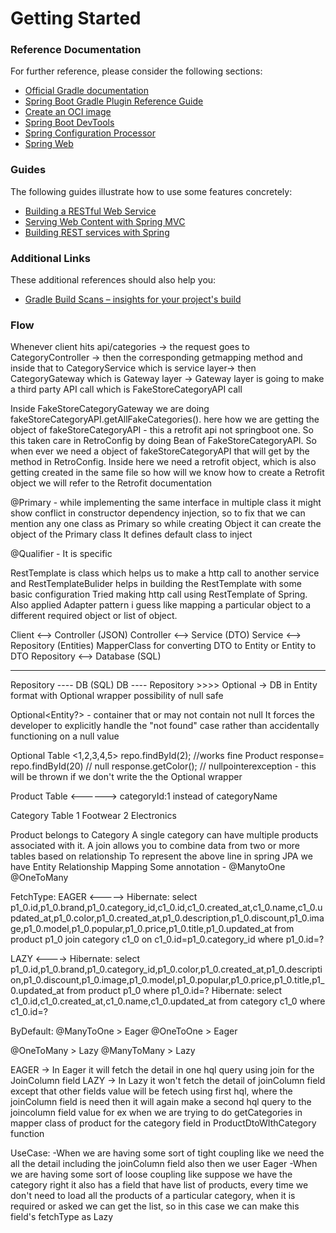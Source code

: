 # Getting Started

### Reference Documentation
For further reference, please consider the following sections:

* [Official Gradle documentation](https://docs.gradle.org)
* [Spring Boot Gradle Plugin Reference Guide](https://docs.spring.io/spring-boot/3.5.3/gradle-plugin)
* [Create an OCI image](https://docs.spring.io/spring-boot/3.5.3/gradle-plugin/packaging-oci-image.html)
* [Spring Boot DevTools](https://docs.spring.io/spring-boot/3.5.3/reference/using/devtools.html)
* [Spring Configuration Processor](https://docs.spring.io/spring-boot/3.5.3/specification/configuration-metadata/annotation-processor.html)
* [Spring Web](https://docs.spring.io/spring-boot/3.5.3/reference/web/servlet.html)

### Guides
The following guides illustrate how to use some features concretely:

* [Building a RESTful Web Service](https://spring.io/guides/gs/rest-service/)
* [Serving Web Content with Spring MVC](https://spring.io/guides/gs/serving-web-content/)
* [Building REST services with Spring](https://spring.io/guides/tutorials/rest/)

### Additional Links
These additional references should also help you:

* [Gradle Build Scans – insights for your project's build](https://scans.gradle.com#gradle)

### Flow 
Whenever client hits api/categories ->
the request goes to CategoryController ->
then the corresponding getmapping method and inside that to CategoryService which is service layer->
then CategoryGateway which is Gateway layer ->
Gateway layer is going to make a third party API call which is FakeStoreCategoryAPI call

Inside FakeStoreCategoryGateway we are doing fakeStoreCategoryAPI.getAllFakeCategories().
here how we are getting the object of fakeStoreCategoryAPI - this a retrofit api not springboot one.
So this taken care in RetroConfig by doing Bean of FakeStoreCategoryAPI. So when ever we need a object of fakeStoreCategoryAPI
that will get by the method in RetroConfig. Inside here we need a retrofit object, which is also getting created in the same file
so how will we know how to create a Retrofit object we will refer to the Retrofit documentation

@Primary - while implementing the same interface in multiple class it might show conflict in constructor dependency injection,
so to fix that we can mention any one class as Primary so while creating Object it can create the object of the Primary class
It defines default class to inject

@Qualifier - It is specific

RestTemplate is class which helps us to make a http call to another service and RestTemplateBulider helps in building the RestTemplate with some basic configuration 
Tried making http call using RestTemplate of Spring.
Also applied Adapter pattern i guess like mapping a particular object to a different required object or list of object.

Client <--> Controller (JSON)
Controller <--> Service (DTO)
Service <--> Repository (Entities) MapperClass for converting DTO to Entity or Entity to DTO
Repository <--> Database (SQL)

-----------
Repository ---- DB (SQL)
DB ---- Repository >>>> Optional<Product> -> DB in Entity format with Optional wrapper
possibility of null safe

Optional<Entity?> - container that or may not contain not null
It forces the developer to explicitly handle the "not found" case rather than accidentally functioning on a null value

Optional<Product> Table <1,2,3,4,5>
repo.findById(2); //works fine
Product response= repo.findById(20) // null
response.getColor(); // nullpointerexception - this will be thrown if we don't write the the Optional wrapper

Product Table
<------>
categoryId:1 instead of categoryName

Category Table
1 Footwear
2 Electronics

Product belongs to Category 
A single category can have multiple products associated with it.
A join allows you to combine data from two or more tables based on relationship
To represent the above line in spring JPA we have Entity Relationship Mapping
Some annotation - @ManytoOne @OneToMany

FetchType:
EAGER
<----->
Hibernate: select p1_0.id,p1_0.brand,p1_0.category_id,c1_0.id,c1_0.created_at,c1_0.name,c1_0.updated_at,p1_0.color,p1_0.created_at,p1_0.description,p1_0.discount,p1_0.image,p1_0.model,p1_0.popular,p1_0.price,p1_0.title,p1_0.updated_at from product p1_0 join category c1_0 on c1_0.id=p1_0.category_id where p1_0.id=?

LAZY
<---->
Hibernate: select p1_0.id,p1_0.brand,p1_0.category_id,p1_0.color,p1_0.created_at,p1_0.description,p1_0.discount,p1_0.image,p1_0.model,p1_0.popular,p1_0.price,p1_0.title,p1_0.updated_at from product p1_0 where p1_0.id=?
Hibernate: select c1_0.id,c1_0.created_at,c1_0.name,c1_0.updated_at from category c1_0 where c1_0.id=?

ByDefault:
@ManyToOne > Eager
@OneToOne > Eager

@OneToMany > Lazy
@ManyToMany > Lazy

EAGER -> In Eager it will fetch the detail in one hql query using join for the JoinColumn field
LAZY -> In Lazy it won't fetch the detail of joinColumn field except that other fields value will be fetech using first hql, where the joinColumn field is need then it will again make a second hql query to the joincolumn field value for ex when we are trying to do getCategories in mapper class of product for the category field in ProductDtoWIthCategory function

UseCase: 
-When we are having some sort of tight coupling like we need the all the detail including the joinColumn field also then we user Eager
-When we are having some sort of loose coupling like suppose we have the category right it also has a field that have list of products, every time we don't need to load all the products of a particular category, when it is required or asked we can get the list, so in this case we can make this field's fetchType as Lazy





